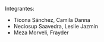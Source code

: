 Integrantes: 
- Ticona Sánchez, Camila Danna
- Neciosup Saavedra, Leslie Jazmin
- Meza Morveli, Frayder
  
